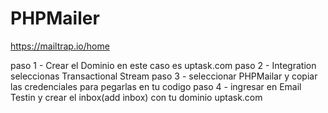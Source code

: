 # PHPMailer
https://mailtrap.io/home

paso 1 - Crear el Dominio en este caso es uptask.com
paso 2 - Integration seleccionas Transactional Stream
paso 3 - seleccionar PHPMailar y copiar las credenciales para pegarlas en tu codigo
paso 4 - ingresar en Email Testin y crear el inbox(add inbox) con tu dominio uptask.com
